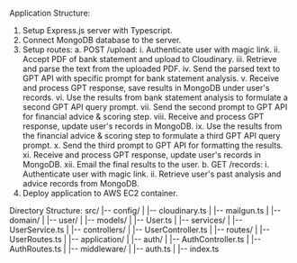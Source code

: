 Application Structure:
1. Setup Express.js server with Typescript.
2. Connect MongoDB database to the server.
3. Setup routes:
    a. POST /upload:
        i. Authenticate user with magic link.
        ii. Accept PDF of bank statement and upload to Cloudinary.
        iii. Retrieve and parse the text from the uploaded PDF.
        iv. Send the parsed text to GPT API with specific prompt for bank statement analysis.
        v. Receive and process GPT response, save results in MongoDB under user's records.
        vi. Use the results from bank statement analysis to formulate a second GPT API query prompt.
        vii. Send the second prompt to GPT API for financial advice & scoring step.
        viii. Receive and process GPT response, update user's records in MongoDB.
        ix. Use the results from the financial advice & scoring step to formulate a third GPT API query prompt.
        x. Send the third prompt to GPT API for formatting the results.
        xi. Receive and process GPT response, update user's records in MongoDB.
        xii. Email the final results to the user.
    b. GET /records:
        i. Authenticate user with magic link.
        ii. Retrieve user's past analysis and advice records from MongoDB.
4. Deploy application to AWS EC2 container.

Directory Structure:
src/
|-- config/
|   |-- cloudinary.ts
|   |-- mailgun.ts
|
|-- domain/
|   |-- user/
|       |-- models/
|           |-- User.ts
|       |-- services/
|           |-- UserService.ts
|       |-- controllers/
|           |-- UserController.ts
|       |-- routes/
|           |-- UserRoutes.ts
|
|-- application/
|   |-- auth/
|       |-- AuthController.ts
|       |-- AuthRoutes.ts
|
|-- middleware/
|   |-- auth.ts
|
|-- index.ts


